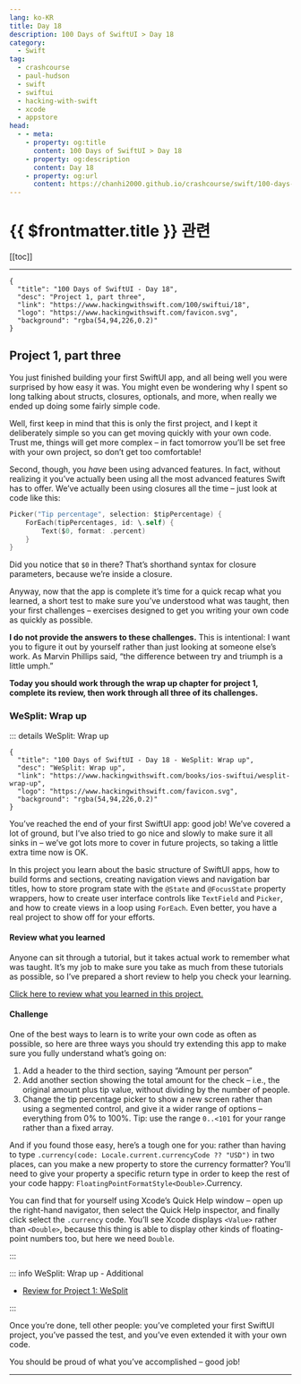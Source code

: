 ```yaml
---
lang: ko-KR
title: Day 18
description: 100 Days of SwiftUI > Day 18
category:
  - Swift
tag: 
  - crashcourse
  - paul-hudson
  - swift
  - swiftui
  - hacking-with-swift
  - xcode
  - appstore
head:
  - - meta:
    - property: og:title
      content: 100 Days of SwiftUI > Day 18
    - property: og:description
      content: Day 18
    - property: og:url
      content: https://chanhi2000.github.io/crashcourse/swift/100-days-of-swiftui/18.html
---
```


# {{ $frontmatter.title }} 관련

[[toc]]

---

```component VPCard
{
  "title": "100 Days of SwiftUI - Day 18",
  "desc": "Project 1, part three",
  "link": "https://www.hackingwithswift.com/100/swiftui/18",
  "logo": "https://www.hackingwithswift.com/favicon.svg",
  "background": "rgba(54,94,226,0.2)"
}
```

## Project 1, part three

You just finished building your first SwiftUI app, and all being well you were surprised by how easy it was. You might even be wondering why I spent so long talking about structs, closures, optionals, and more, when really we ended up doing some fairly simple code.

Well, first keep in mind that this is only the first project, and I kept it deliberately simple so you can get moving quickly with your own code. Trust me, things will get more complex – in fact tomorrow you’ll be set free with your own project, so don’t get too comfortable!

Second, though, you _have_ been using advanced features. In fact, without realizing it you’ve actually been using all the most advanced features Swift has to offer. We’ve actually been using closures all the time – just look at code like this:

```swift
Picker("Tip percentage", selection: $tipPercentage) {
    ForEach(tipPercentages, id: \.self) {
        Text($0, format: .percent)
    }
}
```

Did you notice that `$0` in there? That’s shorthand syntax for closure parameters, because we’re inside a closure.

Anyway, now that the app is complete it’s time for a quick recap what you learned, a short test to make sure you’ve understood what was taught, then your first challenges – exercises designed to get you writing your own code as quickly as possible.

__I do not provide the answers to these challenges.__ This is intentional: I want you to figure it out by yourself rather than just looking at someone else’s work. As Marvin Phillips said, “the difference between try and triumph is a little umph.”

__Today you should work through the wrap up chapter for project 1, complete its review, then work through all three of its challenges.__

### WeSplit: Wrap up

::: details WeSplit: Wrap up

```component VPCard
{
  "title": "100 Days of SwiftUI - Day 18 - WeSplit: Wrap up",
  "desc": "WeSplit: Wrap up",
  "link": "https://www.hackingwithswift.com/books/ios-swiftui/wesplit-wrap-up",
  "logo": "https://www.hackingwithswift.com/favicon.svg",
  "background": "rgba(54,94,226,0.2)"
}
```

You’ve reached the end of your first SwiftUI app: good job! We’ve covered a lot of ground, but I’ve also tried to go nice and slowly to make sure it all sinks in – we’ve got lots more to cover in future projects, so taking a little extra time now is OK.

In this project you learn about the basic structure of SwiftUI apps, how to build forms and sections, creating navigation views and navigation bar titles, how to store program state with the `@State` and `@FocusState` property wrappers, how to create user interface controls like `TextField` and `Picker`, and how to create views in a loop using `ForEach`. Even better, you have a real project to show off for your efforts.

#### Review what you learned

Anyone can sit through a tutorial, but it takes actual work to remember what was taught. It’s my job to make sure you take as much from these tutorials as possible, so I’ve prepared a short review to help you check your learning.

[Click here to review what you learned in this project.][wesplit]

#### Challenge

One of the best ways to learn is to write your own code as often as possible, so here are three ways you should try extending this app to make sure you fully understand what’s going on:

1. Add a header to the third section, saying “Amount per person”
2. Add another section showing the total amount for the check – i.e., the original amount plus tip value, without dividing by the number of people.
3. Change the tip percentage picker to show a new screen rather than using a segmented control, and give it a wider range of options – everything from 0% to 100%. Tip: use the range `0..<101` for your range rather than a fixed array.

And if you found those easy, here’s a tough one for you: rather than having to type `.currency(code: Locale.current.currencyCode ?? "USD")` in two places, can you make a new property to store the currency formatter? You’ll need to give your property a specific return type in order to keep the rest of your code happy: `FloatingPointFormatStyle<Double>`.Currency.

You can find that for yourself using Xcode’s Quick Help window – open up the right-hand navigator, then select the Quick Help inspector, and finally click select the `.currency` code. You’ll see Xcode displays `<Value>` rather than `<Double>`, because this thing is able to display other kinds of floating-point numbers too, but here we need `Double`.

:::

::: info WeSplit: Wrap up - Additional

- [Review for Project 1: WeSplit][wesplit]

:::

Once you’re done, tell other people: you’ve completed your first SwiftUI project, you’ve passed the test, and you’ve even extended it with your own code.

You should be proud of what you’ve accomplished – good job!

---


[wesplit]: https://www.hackingwithswift.com/review/ios-swiftui/wesplit